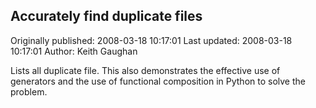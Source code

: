 ## Accurately find duplicate files 
Originally published: 2008-03-18 10:17:01 
Last updated: 2008-03-18 10:17:01 
Author: Keith Gaughan 
 
Lists all duplicate file. This also demonstrates the effective use of generators and the use of functional composition in Python to solve the problem.